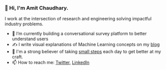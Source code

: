 ### 👋 Hi, I'm Amit Chaudhary.

<!--
**amitness/amitness** is a ✨ _special_ ✨ repository because its `README.md` (this file) appears on your GitHub profile.
Here are some ideas to get you started:
-->

I work at the intersection of research and engineering solving impactful industry problems.

- 🔭 I’m currently building a conversational survey platform to better understand users
- ✍️ I write visual explanations of Machine Learning concepts on my [blog](https://amitness.com)
- 🌱 I'm a strong believer of taking [small steps](https://github.com/amitness/learning) each day to get better at my craft.
- 📫 How to reach me: [Twitter](https://twitter.com/amitness), [LinkedIn](https://www.linkedin.com/in/amitness)

